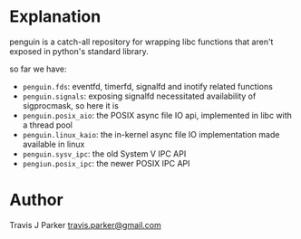 # Explanation
penguin is a catch-all repository for wrapping libc functions that
aren't exposed in python's standard library.

so far we have:

- ``penguin.fds``: eventfd, timerfd, signalfd and inotify related
    functions
- ``penguin.signals``: exposing signalfd necessitated availability
    of sigprocmask, so here it is
- ``penguin.posix_aio``: the POSIX async file IO api, implemented in
    libc with a thread pool
- ``penguin.linux_kaio``: the in-kernel async file IO implementation
    made available in linux
- ``penguin.sysv_ipc``: the old System V IPC API
- ``pengiun.posix_ipc``: the newer POSIX IPC API


# Author
Travis J Parker <travis.parker@gmail.com>
